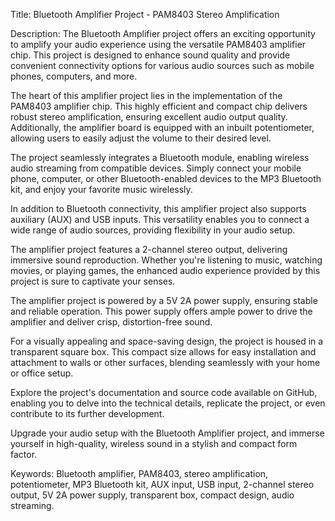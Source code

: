 Title: Bluetooth Amplifier Project - PAM8403 Stereo Amplification

Description:
The Bluetooth Amplifier project offers an exciting opportunity to amplify your audio experience using the versatile PAM8403 amplifier chip. This project is designed to enhance sound quality and provide convenient connectivity options for various audio sources such as mobile phones, computers, and more.

The heart of this amplifier project lies in the implementation of the PAM8403 amplifier chip. This highly efficient and compact chip delivers robust stereo amplification, ensuring excellent audio output quality. Additionally, the amplifier board is equipped with an inbuilt potentiometer, allowing users to easily adjust the volume to their desired level.

The project seamlessly integrates a Bluetooth module, enabling wireless audio streaming from compatible devices. Simply connect your mobile phone, computer, or other Bluetooth-enabled devices to the MP3 Bluetooth kit, and enjoy your favorite music wirelessly.

In addition to Bluetooth connectivity, this amplifier project also supports auxiliary (AUX) and USB inputs. This versatility enables you to connect a wide range of audio sources, providing flexibility in your audio setup.

The amplifier project features a 2-channel stereo output, delivering immersive sound reproduction. Whether you're listening to music, watching movies, or playing games, the enhanced audio experience provided by this project is sure to captivate your senses.

The amplifier project is powered by a 5V 2A power supply, ensuring stable and reliable operation. This power supply offers ample power to drive the amplifier and deliver crisp, distortion-free sound.

For a visually appealing and space-saving design, the project is housed in a transparent square box. This compact size allows for easy installation and attachment to walls or other surfaces, blending seamlessly with your home or office setup.

Explore the project's documentation and source code available on GitHub, enabling you to delve into the technical details, replicate the project, or even contribute to its further development.

Upgrade your audio setup with the Bluetooth Amplifier project, and immerse yourself in high-quality, wireless sound in a stylish and compact form factor.

Keywords: Bluetooth amplifier, PAM8403, stereo amplification, potentiometer, MP3 Bluetooth kit, AUX input, USB input, 2-channel stereo output, 5V 2A power supply, transparent box, compact design, audio streaming.
